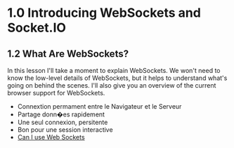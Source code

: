 # 1.0 Introducing WebSockets and Socket.IO

## 1.2 What Are WebSockets?

In this lesson I'll take a moment to explain WebSockets. We won't need to know the low-level details of WebSockets, but it helps to understand what's going on behind the scenes. I'll also give you an overview of the current browser support for WebSockets.

- Connextion permament entre le Navigateur et le Serveur
- Partage donn�es rapidement
- Une seul connexion, persitente
- Bon pour une session interactive
- [Can I use Web Sockets](http://caniuse.com/#feat=websockets)
